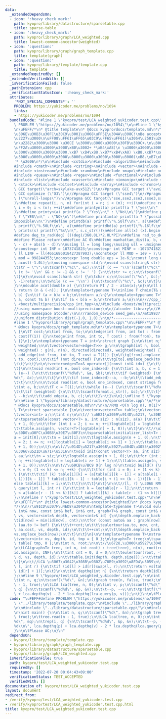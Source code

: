 ```yaml
---
data:
  _extendedDependsOn:
  - icon: ':heavy_check_mark:'
    path: kyopro/library/datastructure/sparsetable.cpp
    title: sparse-table
  - icon: ':heavy_check_mark:'
    path: kyopro/library/graph/LCA_weighted.cpp
    title: lowest-common-ancestor(weighted)
  - icon: ':question:'
    path: kyopro/library/graph/graph_template.cpp
    title: template(graph)
  - icon: ':question:'
    path: kyopro/library/template/template.cpp
    title: template
  _extendedRequiredBy: []
  _extendedVerifiedWith: []
  _isVerificationFailed: false
  _pathExtension: cpp
  _verificationStatusIcon: ':heavy_check_mark:'
  attributes:
    '*NOT_SPECIAL_COMMENTS*': ''
    PROBLEM: https://yukicoder.me/problems/no/1094
    links:
    - https://yukicoder.me/problems/no/1094
  bundledCode: "#line 1 \"kyopro/test/LCA_weighted_yukicoder.test.cpp\"\n\uFEFF#define\
    \ PROBLEM \"https://yukicoder.me/problems/no/1094\"\n\n#line 1 \"kyopro/library/template/template.cpp\"\
    \n\uFEFF/*\n* @title template\n* @docs kyopro/docs/template.md\n*/\n\n\n/*\n\u3053\
    \u306E\u30B3\u30FC\u30C9\u3001\u3068\uFF5E\u304A\u308C!\nBe accepted!\n\u2227\uFF3F\
    \u2227\u3000\n\uFF08\uFF61\uFF65\u03C9\uFF65\uFF61)\u3064\u2501\u2606\u30FB*\u3002\
    \n\u2282\u3000\u3000 \u30CE \u3000\u3000\u3000\u30FB\u309C+.\n\u3000\u3057\u30FC\
    \uFF2A\u3000\u3000\u3000\xB0\u3002+ *\xB4\xA8)\n \u3000\u3000\u3000\u3000\u3000\
    \u3000\u3000\u3000\u3000.\xB7 \xB4\xB8.\xB7*\xB4\xA8) \xB8.\xB7*\xA8)\n\t\t  \u3000\
    \u3000\u3000\u3000\u3000\u3000\u3000\u3000\u3000\u3000(\xB8.\xB7\xB4 (\xB8.\xB7\
    '* \u2606\n*/\n\n#include <cstdio>\n#include <algorithm>\n#include <string>\n\
    #include <cmath>\n#include <cstring>\n#include <vector>\n#include <numeric>\n\
    #include <iostream>\n#include <random>\n#include <map>\n#include <unordered_map>\n\
    #include <queue>\n#include <regex>\n#include <functional>\n#include <complex>\n\
    #include <list>\n#include <cassert>\n#include <iomanip>\n#include <set>\n#include\
    \ <stack>\n#include <bitset>\n#include <array>\n#include <chrono>\n\n//#pragma\
    \ GCC target(\"arch=skylake-avx512\")\n//#pragma GCC target (\"avx2\")\n//#pragma\
    \ GCC optimize (\"O3\")\n//#pragma GCC target (\"sse4\")\n//#pragma GCC optimize\
    \ (\"unroll-loops\")\n//#pragma GCC target(\"sse,sse2,sse3,ssse3,sse4,popcnt,abm,mmx,avx,tune=native\"\
    )\n#define repeat(i, n, m) for(int i = n; i < (m); ++i)\n#define rep(i, n) for(int\
    \ i = 0; i < (n); ++i)\n#define printynl(a) printf(a ? \"yes\\n\" : \"no\\n\"\
    )\n#define printyn(a) printf(a ? \"Yes\\n\" : \"No\\n\")\n#define printYN(a) printf(a\
    \ ? \"YES\\n\" : \"NO\\n\")\n#define printim(a) printf(a ? \"possible\\n\" : \"\
    imposible\\n\")\n#define printdb(a) printf(\"%.50lf\\n\", a)\n#define printLdb(a)\
    \ printf(\"%.50Lf\\n\", a)\n#define printdbd(a) printf(\"%.16lf\\n\", a)\n#define\
    \ prints(s) printf(\"%s\\n\", s.c_str())\n#define all(x) (x).begin(), (x).end()\n\
    #define deg_to_rad(deg) (((deg)/360.0L)*2.0L*PI)\n#define rad_to_deg(rad) (((rad)/2.0L/PI)*360.0L)\n\
    #define Please return\n#define AC 0\n#define manhattan_dist(a, b, c, d) (abs(a\
    \ - c) + abs(b - d))\n\nusing ll = long long;\nusing ull = unsigned long long;\n\
    \nconstexpr int INF = 1073741823;\nconstexpr int MINF = -1073741823;\nconstexpr\
    \ ll LINF = ll(4661686018427387903);\nconstexpr ll MOD = 1e9 + 7;\nconstexpr ll\
    \ mod = 998244353;\nconstexpr long double eps = 1e-6;\nconst long double PI =\
    \ acosl(-1.0L);\n\nusing namespace std;\n\nvoid scans(string& str) {\n\tchar c;\n\
    \tstr = \"\";\n\tscanf(\"%c\", &c);\n\tif (c == '\\n')scanf(\"%c\", &c);\n\twhile\
    \ (c != '\\n' && c != -1 && c != ' ') {\n\t\tstr += c;\n\t\tscanf(\"%c\", &c);\n\
    \t}\n}\n\nvoid scanc(char& str) {\n\tchar c;\n\tscanf(\"%c\", &c);\n\tif (c ==\
    \ -1)return;\n\twhile (c == '\\n') {\n\t\tscanf(\"%c\", &c);\n\t}\n\tstr = c;\n\
    }\n\ndouble acot(double x) {\n\treturn PI / 2 - atan(x);\n}\n\nll LSB(ll n) {\
    \ return (n & (-n)); }\n\ntemplate<typename T>\ninline T chmin(T& a, const T&\
    \ b) {\n\tif (a > b)a = b;\n\treturn a;\n}\n\ntemplate<typename T>\ninline T chmax(T&\
    \ a, const T& b) {\n\tif (a < b)a = b;\n\treturn a;\n}\n\n////cpp_int\n//#include\
    \ <boost/multiprecision/cpp_int.hpp>\n//#include <boost/multiprecision/cpp_dec_float.hpp>\n\
    //using namespace boost::multiprecision;\n\n//atcoder library\n//#include <atcoder/all>\n\
    //using namespace atcoder;\n\n//random_device seed_gen;\n//mt19937 engine(seed_gen());\n\
    //uniform_distribution dist(-1.0, 1.0);\n\n/*----------------------------------------------------------------------------------*/\n\
    #line 1 \"kyopro/library/graph/graph_template.cpp\"\n\uFEFF/*\n* @title template(graph)\n\
    * @docs kyopro/docs/graph_template.md\n*/\n\ntemplate<typename T>\nstruct edge\
    \ {\n\tT cost;\n\tint from, to;\n\n\tedge(int from, int to) : from(from), to(to),\
    \ cost(T(1)) {}\n\tedge(int from, int to, T cost) : from(from), to(to), cost(cost)\
    \ {}\n};\n\ntemplate<typename T = int>\nstruct graph {\n\n\tint n;\n\tbool directed,\
    \ weighted;\n\n\tvector<vector<edge<T>>> g;\n\n\tgraph(int n, bool directed, bool\
    \ weighted) : g(n), n(n), directed(directed), weighted(weighted) {}\n\n\tvoid\
    \ add_edge(int from, int to, T cost = T(1)) {\n\t\tg[from].emplace_back(from,\
    \ to, cost);\n\t\tif (not directed) {\n\t\t\tg[to].emplace_back(to, from, cost);\n\
    \t\t}\n\t}\n\n\tvector<edge<T>>& operator[](const int& idx) {\n\t\treturn g[idx];\n\
    \t}\n\n\tvoid read(int e, bool one_indexed) {\n\t\tint a, b, c = 1;\n\t\twhile\
    \ (e--) {\n\t\t\tscanf(\"%d%d\", &a, &b);\n\t\t\tif (weighted) {\n\t\t\t\tscanf(\"\
    %d\", &c);\n\t\t\t}\n\t\t\tif (one_indexed)--a, --b;\n\t\t\tadd_edge(a, b, c);\n\
    \t\t}\n\t}\n\n\tvoid read(int e, bool one_indexed, const string& format) {\n\t\
    \tint a, b;\n\t\tT c = T(1);\n\t\twhile (e--) {\n\t\t\tscanf(\"%d%d\", &a, &b);\n\
    \t\t\tif (weighted) {\n\t\t\t\tscanf(format.c_str(), &c);\n\t\t\t}\n\t\t\tif (one_indexed)--a,\
    \ --b;\n\t\t\tadd_edge(a, b, c);\n\t\t}\n\t}\n\n};\n#line 5 \"kyopro/test/LCA_weighted_yukicoder.test.cpp\"\
    \n\n#line 1 \"kyopro/library/datastructure/sparsetable.cpp\"\n/*\n* @title sparse-table\n\
    * @docs kyopro/docs/sparsetable.md\n*/\n\n//RMQ <O(n log n), O(1)>\ntemplate<typename\
    \ T>\nstruct sparsetable {\n\n\tvector<vector<T>> table;\n\tvector<int> logtable;\n\
    \tvector<int> a;\n\tint n;\n\n\t// \u6E21\u3059\u914D\u5217, \u30B5\u30A4\u30BA\
    \n\tsparsetable(const vector<T> a, int siz) : n(siz), a(a) {\n\t\tlogtable.assign(n\
    \ + 1, 0);\n\t\tfor (int i = 2; i <= n; ++i)logtable[i] = logtable[i >> 1] + 1;\n\
    \t\ttable.assign(n, vector<T>(logtable[n] + 1, 0));\n\t}\n\n\t//\u30EA\u30B9\u30C8\
    \u30D0\u30FC\u30B8\u30E7\u30F3\n\tsparsetable(initializer_list<T> init) {\n\t\t\
    a = init[0];\n\t\tn = init[1];\n\t\tlogtable.assign(n + 1, 0);\n\t\tfor (int i\
    \ = 2; i <= n; ++i)logtable[i] = logtable[i >> 1] + 1;\n\t\ttable.assign(n, vector<T>(logtable[n]\
    \ + 1, 0));\n\t}\n\n\t//\u914D\u5217\u3068\u5927\u304D\u3055\u3092\u6E21\u3057\
    \u3066\u521D\u671F\u5316\n\tvoid init(const vector<T> aa, int siz) {\n\t\ta =\
    \ aa;\n\t\tn = siz;\n\t\tlogtable.assign(n + 1, 0);\n\t\tfor (int i = 2; i <=\
    \ n; ++i)logtable[i] = logtable[i >> 1] + 1;\n\t\ttable.assign(n, vector<T>(logtable[n]\
    \ + 1, 0));\n\t}\n\n\t//\u69CB\u7BC9 O(n log n)\n\tvoid build() {\n\t\tfor (int\
    \ k = 0; (1 << k) <= n; ++k) {\n\t\t\tfor (int i = 0; i + (1 << k) <= n; ++i)\
    \ {\n\t\t\t\tif (k) table[i][k] = (a[table[i][k - 1]] < a[table[i + (1 << (k -\
    \ 1))][k - 1]] ? table[i][k - 1] : table[i + (1 << (k - 1))][k - 1]);\n\t\t\t\t\
    else table[i][k] = i;\n\t\t\t}\n\t\t}\n\t}\n\n\t//[l, r) \u306E RMQ O(1)\n\tint\
    \ query(int l, int r) {\n\t\tint k = logtable[r - l];\n\t\treturn (a[table[l][k]]\
    \ < a[table[r - (1 << k)][k]] ? table[l][k] : table[r - (1 << k)][k]);\n\t}\n\n\
    };\n\n#line 7 \"kyopro/test/LCA_weighted_yukicoder.test.cpp\"\n\n#line 1 \"kyopro/library/graph/LCA_weighted.cpp\"\
    \n\uFEFF/*\n* @title lowest-common-ancestor(weighted)\n* @docs kyopro/docs/LCA_weighted.md\n\
    */\n\n//\u91CD\u307F\u4ED8\u304D\n\ntemplate<typename T>\nvoid eulertour(const\
    \ int& now, const int& bef, int& cnt, graph<T>& graph, const int& d, vector<int>&\
    \ vs, vector<int>& depth, vector<int>& id) {\n\tdepth.emplace_back(d);\n\tvs.emplace_back(now);\n\
    \tid[now] = min(id[now], cnt);\n\tfor (const auto& aa : graph[now]) {\n\t\tif\
    \ (aa.to != bef) {\n\t\t\t++cnt;\n\t\t\teulertour(aa.to, now, cnt, graph, d +\
    \ aa.cost, vs, depth, id);\n\t\t\t++cnt;\n\t\t\tdepth.emplace_back(d);\n\t\t\t\
    vs.emplace_back(now);\n\t\t}\n\t}\n}\n\ntemplate<typename T>\nstruct LCA {\n\n\
    \tvector<int> vs, depth, id, tmp = { 0 };\n\tgraph<T> tree;\n\tsparsetable<int>\
    \ table{ tmp, 0 };\n\tint n, root;\n\n\t//\u6728,\u3000\u5927\u304D\u3055, \u6839\
    \n\tLCA(graph<T> tree, int n, int root) : tree(tree), n(n), root(root) {\n\t\t\
    id.assign(n, INF);\n\t\tint cnt = 0, d = 0;\n\t\teulertour(root, -1, cnt, tree,\
    \ d, vs, depth, id);\n\t\ttable.init(depth, depth.size());\n\t\ttable.build();\n\
    \t}\n\n\t//LCA \u3067\u3042\u308B\u9802\u70B9\u3092\u8FD4\u3059\n\tint query(int\
    \ l, int r) {\n\t\tif (id[l] > id[r])swap(l, r);\n\t\treturn vs[table.query(id[l],\
    \ id[r] + 1)];\n\t}\n\n\tint depthq(int n) {\n\t\treturn depth[id[n]];\n\t}\n\
    };\n#line 9 \"kyopro/test/LCA_weighted_yukicoder.test.cpp\"\n\nint main() {\n\n\
    \tint n, q;\n\tscanf(\"%d\", &n);\n\tgraph tree(n, false, true);\n\ttree.read(n\
    \ - 1, true);\n\tLCA lca(tree, n, 0);\n\tint v, p;\n\tscanf(\"%d\", &q);\n\trep(i,\
    \ q) {\n\t\tscanf(\"%d%d\", &p, &v);\n\t\t--p, --v;\n\t\tprintf(\"%d\\n\", lca.depthq(p)\
    \ + lca.depthq(v) - 2 * lca.depthq(lca.query(p, v)));\n\t}\n\n\tPlease AC;\n}\n"
  code: "\uFEFF#define PROBLEM \"https://yukicoder.me/problems/no/1094\"\n\n#include\
    \ \"../library/template/template.cpp\"\n#include \"../library/graph/graph_template.cpp\"\
    \n\n#include \"../library/datastructure/sparsetable.cpp\"\n\n#include \"../library/graph/LCA_weighted.cpp\"\
    \n\nint main() {\n\n\tint n, q;\n\tscanf(\"%d\", &n);\n\tgraph tree(n, false,\
    \ true);\n\ttree.read(n - 1, true);\n\tLCA lca(tree, n, 0);\n\tint v, p;\n\tscanf(\"\
    %d\", &q);\n\trep(i, q) {\n\t\tscanf(\"%d%d\", &p, &v);\n\t\t--p, --v;\n\t\tprintf(\"\
    %d\\n\", lca.depthq(p) + lca.depthq(v) - 2 * lca.depthq(lca.query(p, v)));\n\t\
    }\n\n\tPlease AC;\n}\n"
  dependsOn:
  - kyopro/library/template/template.cpp
  - kyopro/library/graph/graph_template.cpp
  - kyopro/library/datastructure/sparsetable.cpp
  - kyopro/library/graph/LCA_weighted.cpp
  isVerificationFile: true
  path: kyopro/test/LCA_weighted_yukicoder.test.cpp
  requiredBy: []
  timestamp: '2022-07-20 00:04:43+09:00'
  verificationStatus: TEST_ACCEPTED
  verifiedWith: []
documentation_of: kyopro/test/LCA_weighted_yukicoder.test.cpp
layout: document
redirect_from:
- /verify/kyopro/test/LCA_weighted_yukicoder.test.cpp
- /verify/kyopro/test/LCA_weighted_yukicoder.test.cpp.html
title: kyopro/test/LCA_weighted_yukicoder.test.cpp
---
```

